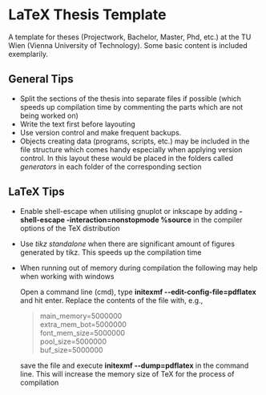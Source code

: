 # LaTeX Thesis Template
A template for theses (Projectwork, Bachelor, Master, Phd, etc.) at the TU Wien (Vienna University of Technology). Some basic content is included exemplarily.

## General Tips
- Split the sections of the thesis into separate files if possible (which speeds up compilation time by commenting the parts which are not being worked on)
- Write the text first before layouting
- Use version control and make frequent backups.
- Objects creating data (programs, scripts, etc.) may be included in the file structure which comes handy especially when applying version control. In this layout these would be placed in the folders called *generators* in each folder of the corresponding section 

## LaTeX Tips
- Enable shell-escape when utilising gnuplot or inkscape by adding **-shell-escape -interaction=nonstopmode %source** in the compiler options of the TeX distribution
- Use *tikz standalone* when there are significant amount of figures generated by tikz. This speeds up the compilation time
- When running out of memory during compilation the following may help when working with windows

  Open a command line (cmd), type **initexmf --edit-config-file=pdflatex** and hit enter. Replace the contents of the file with, e.g.,
  > main_memory=5000000  
  > extra_mem_bot=5000000  
  > font_mem_size=5000000  
  > pool_size=5000000  
  > buf_size=5000000  

  save the file and execute **initexmf --dump=pdflatex** in the command line. This will increase the memory size of TeX for the process of compilation